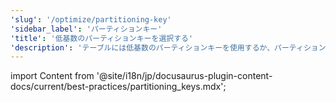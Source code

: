 ```yaml
---
'slug': '/optimize/partitioning-key'
'sidebar_label': 'パーティションキー'
'title': '低基数のパーティションキーを選択する'
'description': 'テーブルには低基数のパーティションキーを使用するか、パーティションキーを使用しないようにします。'
---
```


import Content from '@site/i18n/jp/docusaurus-plugin-content-docs/current/best-practices/partitioning_keys.mdx';

<Content />
